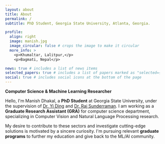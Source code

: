 ```yaml
---
layout: about
title: About
permalink: /
subtitle: PhD Student, Georgia State University, Atlanta, Georgia.

profile:
  align: right
  image: manish.jpg
  image_circular: false # crops the image to make it circular
  more_info: >
    <p>Khumaltar, Lalitpur,</p> 
    <p>Bagmati, Nepal</p>

news: true # includes a list of news items
selected_papers: true # includes a list of papers marked as "selected={true}"
social: true # includes social icons at the bottom of the page
---
```


<b>Computer Science & Machine Learning Researcher</b>

Hello, I'm Manish Dhakal, a <b> PhD Student</b> at Georgia State University, under the supervision of <a href="https://ding1.com"> Dr. Yi Ding</a> and <a href="https://cas.gsu.edu/profile/raj-sunderraman"> Dr. Raj Sunderraman</a>. I am working as a <b> Graduate Research Assistant (GRA)</b> for computer science department, specializing in Computer Vision and Natural Language Processing research.

My desire to contribute to these sectors and investigate cutting-edge solutions is motivated by a sincere curiosity. I'm pursuing relevant <b> graduate programs</b> to further my education and give back to the ML/AI community.

